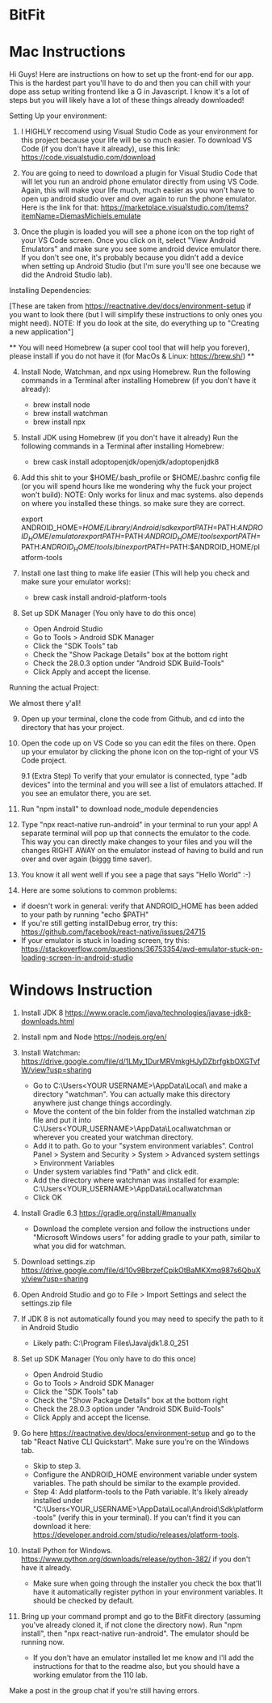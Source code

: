 # BitFit


# Mac Instructions

Hi Guys! Here are instructions on how to set up the front-end for our app. This is the hardest part you'll have to do and then
you can chill with your dope ass setup writing frontend like a G in Javascript. I know it's a lot of steps but you will
likely have a lot of these things already downloaded!

Setting Up your environment:

1. I HIGHLY reccomend using Visual Studio Code as your environment for this project because your life will be so much easier. 
To download VS Code (if you don't have it already), use this link: https://code.visualstudio.com/download

2. You are going to need to download a plugin for Visual Studio Code that will let you run an android phone emulator directly from 
using VS Code. Again, this will make your life much, much easier as you won't have to open up android studio over and over again to run
the phone emulator. Here is the link for that: https://marketplace.visualstudio.com/items?itemName=DiemasMichiels.emulate

3. Once the plugin is loaded you will see a phone icon on the top right of your VS Code screen. Once you click on it, select 
"View Android Emulators" and make sure you see some android device emulator there. If you don't see one, it's
probably because you didn't add a device when setting up Android Studio (but I'm sure you'll see one because we did the 
Android Studio lab). 


Installing Dependencies:

[These are taken from https://reactnative.dev/docs/environment-setup if you want to look there (but I will simplify these
instructions to only ones you might need). NOTE: If you do look at the site, do everything up to "Creating a new application"]

** You will need Homebrew (a super cool tool that will help you forever), please install if you do not 
have it (for MacOs & Linux: https://brew.sh/) ** 

4. Install Node, Watchman, and npx using Homebrew. Run the following commands in a Terminal after installing Homebrew (if you don't have 
it already):

      * brew install node
      * brew install watchman
      * brew install npx 
      
5. Install JDK using Homebrew (if you don't have it already)
   Run the following commands in a Terminal after installing Homebrew:

      * brew cask install adoptopenjdk/openjdk/adoptopenjdk8
      
6. Add this shit to your $HOME/.bash_profile or $HOME/.bashrc config file (or you will spend hours like me wondering why the
fuck your project won't build): NOTE: Only works for linux and mac systems. also depends on where you installed these things. so make sure they are correct.

     export ANDROID_HOME=$HOME/Library/Android/sdk
     export PATH=$PATH:$ANDROID_HOME/emulator
     export PATH=$PATH:$ANDROID_HOME/tools
     export PATH=$PATH:$ANDROID_HOME/tools/bin
     export PATH=$PATH:$ANDROID_HOME/platform-tools

7. Install one last thing to make life easier (This will help you check and make sure your emulator works):

    * brew cask install android-platform-tools
    
8. Set up SDK Manager (You only have to do this once)
    * Open Android Studio
    * Go to Tools > Android SDK Manager
    * Click the "SDK Tools" tab
    * Check the "Show Package Details" box at the bottom right
    * Check the 28.0.3 option under "Android SDK Build-Tools"
    * Click Apply and accept the license.

Running the actual Project:

We almost there y'all! 

9. Open up your terminal, clone the code from Github, and cd into the directory that has your project.

10. Open the code up on VS Code so you can edit the files on there. Open up your emulator by clicking the 
phone icon on the top-right of your VS Code project.

    9.1 (Extra Step) To verify that your emulator is connected, type "adb devices" into the terminal and you will see a list of       emulators attached.
    If you see an emulator there, you are set.

11. Run "npm install" to download node_module dependencies

12. Type "npx react-native run-android" in your terminal to run your app! A separate terminal will pop up that connects the emulator to the code. 
This way you can directly make changes to your files and you will the changes RIGHT AWAY on the emulator instead of having to build 
and run over and over again (biggg time saver). 

13. You know it all went well if you see a page that says "Hello World" :-)

14. Here are some solutions to common problems:
* if doesn't work in general: verify that ANDROID_HOME has been added to your path by running "echo $PATH"
* If you're still getting installDebug error, try this: https://github.com/facebook/react-native/issues/24715
* If your emulator is stuck in loading screen, try this: https://stackoverflow.com/questions/36753354/avd-emulator-stuck-on-loading-screen-in-android-studio

# Windows Instruction

1. Install JDK 8 https://www.oracle.com/java/technologies/javase-jdk8-downloads.html

2. Install npm and Node https://nodejs.org/en/

3. Install Watchman: https://drive.google.com/file/d/1LMy_1DurMRVmkgHJyDZbrfgkbOXGTvfW/view?usp=sharing
     * Go to C:\Users\<YOUR USERNAME>\AppData\Local\ and make a directory "watchman". You can actually make this directory anywhere just change things accordingly.
     * Move the content of the bin folder from the installed watchman zip file and put it into C:\Users\<YOUR_USERNAME>\AppData\Local\watchman or wherever you created your watchman directory.
     * Add it to path. Go to your "system environment variables". Control Panel > System and Security > System > Advanced system settings > Environment Variables
     * Under system variables find "Path" and click edit.
     * Add the directory where watchman was installed for example: C:\Users\<YOUR_USERNAME>\AppData\Local\watchman
     * Click OK
     
4. Install Gradle 6.3 https://gradle.org/install/#manually
     * Download the complete version and follow the instructions under "Microsoft Windows users" for adding gradle to your path, similar to what you did for watchman.

5. Download settings.zip https://drive.google.com/file/d/10v9BbrzefCpikOtBaMKXmq987s6QbuXy/view?usp=sharing

6. Open Android Studio and go to File > Import Settings and select the settings.zip file

7. If JDK 8 is not automatically found you may need to specify the path to it in Android Studio
     * Likely path: C:\Program Files\Java\jdk1.8.0_251
     
8. Set up SDK Manager (You only have to do this once)
    * Open Android Studio
    * Go to Tools > Android SDK Manager
    * Click the "SDK Tools" tab
    * Check the "Show Package Details" box at the bottom right
    * Check the 28.0.3 option under "Android SDK Build-Tools"
    * Click Apply and accept the license.
    
9. Go here https://reactnative.dev/docs/environment-setup and go to the tab "React Native CLI Quickstart". Make sure you're on the Windows tab.
     * Skip to step 3.
     * Configure the ANDROID_HOME environment variable under system variables. The path should be similar to the example provided.
     * Step 4: Add platform-tools to the Path variable. It's likely already installed under "C:\Users\<YOUR_USERNAME>\AppData\Local\Android\Sdk\platform-tools" (verify this in your terminal). If you can't find it you can download it here: https://developer.android.com/studio/releases/platform-tools.

9. Install Python for Windows. https://www.python.org/downloads/release/python-382/ if you don't have it already.
     * Make sure when going through the installer you check the box that'll have it automatically register python in your environment variables. It should be checked by default.

10. Bring up your command prompt and go to the BitFit directory (assuming you've already cloned it, if not clone the directory now). Run "npm install", then "npx react-native run-android". The emulator should be running now.
     * If you don't have an emulator installed let me know and I'll add the instructions for that to the readme also, but you should have a working emulator from the 110 lab.
     
Make a post in the group chat if you're still having errors.
